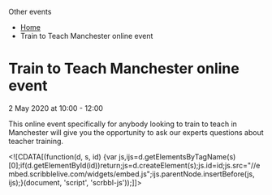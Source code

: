 Other events

*   [Home](/)
*   Train to Teach Manchester online event

Train to Teach Manchester online event
======================================

2 May 2020 at 10:00 - 12:00

This online event specifically for anybody looking to train to teach in Manchester will give you the opportunity to ask our experts questions about teacher training. 

<!\[CDATA\[(function(d, s, id) {var js,ijs=d.getElementsByTagName(s)\[0\];if(d.getElementById(id))return;js=d.createElement(s);js.id=id;js.src="//embed.scribblelive.com/widgets/embed.js";ijs.parentNode.insertBefore(js, ijs);}(document, 'script', 'scrbbl-js'));\]\]>